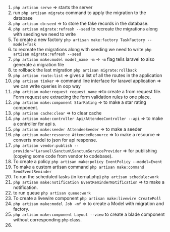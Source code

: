 1. `php artisan serve` => starts the server
2.  run `php artisan migrate` command to apply the migration to the database 
3. `php artisan db:seed` => to store the fake records in the database.
4. `php artisan migrate:refresh --seed` to recreate the migrations along with seeding we need to write
5. To create a new factory `php artisan make:factory TaskFactory --model=Task`
6. to recreate the migrations along with seeding we need to write `php artisan migrate:refresh --seed`
7. `php artisan make:model model_name -m` => `-m` flag tells laravel to also generate a migration file
8. to rollback the last migration `php artisan migrate:rollback`
9. `php artisan route:list` => gives a list of all the routes in the application
10. `php artisan tinker` => command line interface for laravel application => we can write queries in oop way
11. `php artisan make:request request_name` =>to create a from request file. Form request are extracting the form validation rules to one place. 
12. `php artisan make:component StarRating` => to make a star rating component.
13. `php artisan cache:clear` => to clear cache
14. `php artisan make:controller Api/AttendeeController --api` => to make a controller for api s.
15. `php artisan make:seeder AttendeeSeeder` => to make a seeder
16. `php artisan make:resource AttendeeResource` => to make a resource => converts model to json for api response.
17. `php artisan vendor:publish --provider="Laravel\Sanctum\SanctumServiceProvider` => for publishing (copying some code from vendor to codebase).
18. To create a policy `php artisan make:policy EventPolicy --model=Event`
19. To make a custom artisan command `php artisan make:command SendEventReminder`
20. To run the scheduled tasks (in kernal.php) `php artisan schedule:work`
21. `php artisan make:notification EventReminderNotification` => to make a notification.
22. to run queue `php artisan queue:work`
23. To create a livewire component `php artisan make:livewire CreatePoll`
24. `php artisan make:model Job -mf` => to create a Model with migration and factory.
25. `php artisan make:component Layout --view` to create a blade component without corresponding `php` class.
26. 

